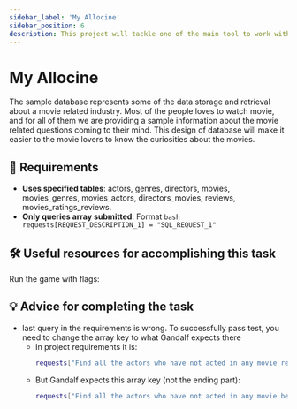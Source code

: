 ```yaml
---
sidebar_label: 'My Allocine'
sidebar_position: 6
description: This project will tackle one of the main tool to work with Data. You've probably heard of this tool: SQL.
---
```


# My Allocine

The sample database represents some of the data storage and retrieval about a movie related industry. Most of the people loves to watch movie, and for all of them we are providing a sample information about the movie related questions coming to their mind. This design of database will make it easier to the movie lovers to know the curiosities about the movies.

## 📝 Requirements

- **Uses specified tables**: actors, genres, directors, movies, movies_genres, movies_actors, directors_movies, reviews, movies_ratings_reviews.
- **Only queries array submitted**: Format ```bash requests[REQUEST_DESCRIPTION_1] = "SQL_REQUEST_1"```

## 🛠️ Useful resources for accomplishing this task

Run the game with flags:

## 💡 Advice for completing the task
- last query in the requirements is wrong. To successfully pass test, you need to change the array key to what Gandalf expects there
  - In project requirements it is:
    ```bash 
    requests["Find all the actors who have not acted in any movie released between 1990 and 2000 (select only actor first name, last name, movie title and release year) sorted by actor ID)"]
    ```
  - But Gandalf expects this array key (not the ending part):
    ```bash
    requests["Find all the actors who have not acted in any movie between 1990 and 2000 (select only actor first name, last name, movie title and release year)"]
    ```
      